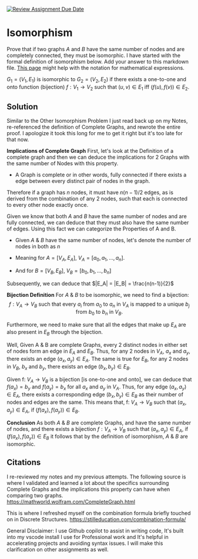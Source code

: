 [![Review Assignment Due Date](https://classroom.github.com/assets/deadline-readme-button-24ddc0f5d75046c5622901739e7c5dd533143b0c8e959d652212380cedb1ea36.svg)](https://classroom.github.com/a/ppBU16qM)
# Isomorphism

Prove that if two graphs $A$ and $B$ have the same number of nodes and are
completely connected, they must be isomorphic. I have started with the formal
definition of isomorphism below. Add your answer to this markdown file. [This
page](https://docs.github.com/en/get-started/writing-on-github/working-with-advanced-formatting/writing-mathematical-expressions)
might help with the notation for mathematical expressions.

$G_1=(V_1 , E_1)$ is isomorphic to $G_2 = (V_2, E_2)$ if there exists a
one-to-one and onto function (bijection) $f: V_1 \rightarrow V_2$ such that $(u,v)
\in E_1$ iff $(f(u),f(v)) \in E_2$.


## Solution
Similar to the Other Isomorphism Problem I just read back up on my Notes, re-referenced the definition of Complete Graphs, and rewrote the entire proof. I apologize it took this long for me to get it right but it's too late for that now.

**Implications of Complete Graph**
First, let's look at the Definition of a complete graph and then we can deduce the implications for 2 Graphs with the same number of Nodes with this property.

- A Graph is complete or in other words, fully connected if there exists a edge between every distinct pair of nodes in the graph.

Therefore if a graph has $n$ nodes, it must have $n(n-1)/2$ edges, as is derived from the combination of any 2 nodes, such that each is connected to every other node exactly once.

Given we know that both $A$ and $B$ have the same number of nodes and are fully connected, we can deduce that they must also have the same number of edges.
Using this fact we can categorize the Properties of A and B.

- Given $A$ & $B$ have the same number of nodes, let's denote  the number of nodes in both as $n$

- Meaning for $A = [V_A, E_A]$, $V_A = [{a_0, a_1, \ldots, a_n}]$.
- And for $B = [V_B, E_B]$, $V_B = [{b_0,  b_1, \ldots, b_n}]$

Subsequently, we can deduce that $|E_A| = |E_B| = \frac{n(n-1)}{2}$

**Bijection Definition**
For $A$ & $B$ to be isomorphic, we need to find a bijection:
$$
f: V_A \rightarrow V_B \text{ such that every } a_i \text{ from } a_0 \text{ to } a_n \text{ in } V_A \text{ is mapped to a unique } b_j \text{ from } b_0 \text{ to } b_n \text{ in } V_B.
$$

Furthermore, we need to make sure that all the edges that make up $E_A$ are also present in $E_B$ through the bijection.

Well, Given A & B are complete Graphs, every 2 distinct nodes in either set of nodes form an edge in $E_A$ and $E_B$.
Thus, for any 2 nodes in $V_A$, $a_x$ and $a_y$, there exists an edge $(a_x, a_y) \in E_A$. 
The same is true for $E_B$, for any 2 nodes in $V_B$, $b_x$ and $b_y$, there exists an edge $(b_x, b_y) \in E_B$.

Given f: $V_A \rightarrow V_B$ is a bijection [is one-to-one and onto], we can deduce that $f(a_x) = b_y$ and $f(a_y) = b_x$ for all $a_x$ and $a_y$ in $V_A$.
Thus, for any edge $(a_x, a_y) \in E_A$, there exists a corresponding edge $(b_x, b_y) \in E_B$ as their number of nodes and edges are the same.
This means that, f: $V_A \rightarrow V_B$  such that  $(a_x, a_y) \in E_A$, if  $(f(a_x), f(a_y)) \in E_B$.

**Conclusion** 
As both $A$ & $B$ are complete Graphs, and have the same number of nodes, and there exists a bijection $f: V_A \rightarrow V_B$ such that $(a_x, a_y) \in E_A$, if  $(f(a_x), f(a_y)) \in E_B$ it follows that by the definition of isomorphism, $A$ & $B$ are isomorphic.

## Citations

I re-reviewed my notes and my previous attempts.
The following source is where I validated and learned a lot about the specifics surrounding Complete Graphs and the implications this property can have when comparing two graphs.
https://mathworld.wolfram.com/CompleteGraph.html

This is where I refreshed myself on the combination formula briefly touched on in Discrete Structures.
https://stilleducation.com/combination-formula/

General Disclaimer:
I use Github copilot to assist in writing code, It's built into my vscode install I use for Professional work and It's helpful in accelerating projects and avoiding syntax issues. I will make this clarification on other assignments as well.
